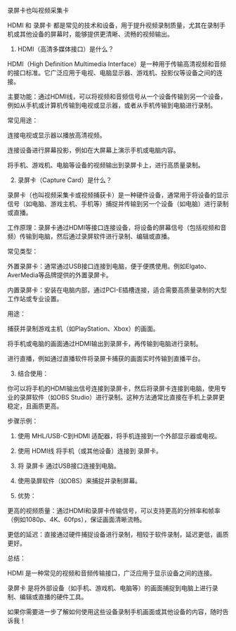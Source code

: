 录屏卡也叫视频采集卡



HDMI 和 录屏卡 都是常见的技术和设备，用于提升视频录制质量，尤其在录制手机或其他设备的屏幕时，能够提供更清晰、流畅的视频输出。

1. HDMI（高清多媒体接口）是什么？

HDMI（High Definition Multimedia Interface）是一种用于传输高清视频和音频的接口标准。它广泛应用于电视、电脑显示器、游戏机、投影仪等设备之间的连接。

主要功能：通过HDMI线，可以将视频和音频信号从一个设备传输到另一个设备，例如从手机或计算机传输到电视或显示器，或者从手机传输到电脑进行录制。

常见用途：

连接电视或显示器以播放高清视频。

连接设备进行屏幕投影，例如在大屏幕上演示手机或电脑内容。

将手机、游戏机、电脑等设备的视频输出到录屏卡上，进行高质量录制。



2. 录屏卡（Capture Card）是什么？

录屏卡（也叫视频采集卡或视频捕获卡）是一种硬件设备，通常用于将设备的显示信号（如电脑、游戏主机、手机等）捕捉并传输到另一个设备（如电脑）进行录制或直播。

工作原理：录屏卡通过HDMI等接口连接设备，将设备的屏幕信号（包括视频和音频）传输到电脑，然后通过录屏软件进行录制、编辑或直播。

常见类型：

外置录屏卡：通常通过USB接口连接到电脑，便于便携使用。例如Elgato、AverMedia等品牌提供的外置录屏卡。

内置录屏卡：安装在电脑内部，通过PCI-E插槽连接，适合需要高质量录制的大型工作站或专业设置。


用途：

捕获并录制游戏主机（如PlayStation、Xbox）的画面。

将手机或电脑的画面通过HDMI输出到录屏卡，再传输到电脑进行录制。

进行直播，例如通过直播软件将录屏卡捕获的画面实时传输到直播平台。



3. 结合使用：

你可以将手机的HDMI输出信号连接到录屏卡，然后将录屏卡连接到电脑，使用专业的录屏软件（如OBS Studio）进行录制。这种方法通常比直接在手机上录屏更稳定，且画质更高。

步骤示例：

1. 使用 MHL/USB-C到HDMI 适配器，将手机连接到一个外部显示器或电视。


2. 使用 HDMI线 将手机（或其他设备）连接到 录屏卡。


3. 将 录屏卡 通过USB接口连接到电脑。


4. 使用录屏软件（如OBS）来捕捉并录制屏幕。




4. 优势：

更高的视频质量：通过HDMI和录屏卡传输信号，可以支持更高的分辨率和帧率（例如1080p、4K、60fps），保证画面清晰流畅。

更低的延迟：直接通过硬件捕捉设备进行录制，相较于软件录制，延迟更低，画质更好。


总结：

HDMI 是一种常见的视频和音频传输接口，广泛应用于显示设备之间的连接。

录屏卡 是将外部设备（如手机、游戏机、电脑等）的画面捕捉到电脑上进行录制、编辑或直播的硬件工具。


如果你需要进一步了解如何使用这些设备录制手机画面或其他设备的内容，随时告诉我！








